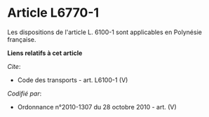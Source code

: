 # Article L6770-1

Les dispositions de l'article L. 6100-1 sont applicables en Polynésie française.

**Liens relatifs à cet article**

_Cite_:

  - Code des transports - art. L6100-1 (V)

_Codifié par_:

  - Ordonnance n°2010-1307 du 28 octobre 2010 - art. (V)
